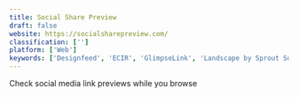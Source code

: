 ```yaml
---
title: Social Share Preview
draft: false 
website: https://socialsharepreview.com/
classification: ['']
platform: ['Web']
keywords: ['Designfeed', 'ECIR', 'GlimpseLink', 'Landscape by Sprout Social', 'Placid for WordPress', 'Share Link Generator']
---
```

Check social media link previews while you browse